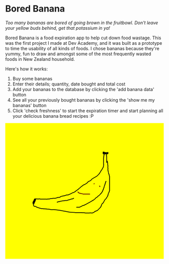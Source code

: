 
# Bored Banana
*Too many bananas are bored of going brown in the fruitbowl. Don't leave your yellow buds behind, get that potassium in ya!*

Bored Banana is a food expiration app to help cut down food wastage.
This was the first project I made at Dev Academy, and it was built as a prototype to time the usability of all kinds of foods. I chose bananas because they're yummy, fun to draw and amongst some of the most frequently wasted foods in New Zealand household.

Here's how it works:

1. Buy some bananas
2. Enter their details; quantity, date bought and total cost
3. Add your bananas to the database by clicking the 'add banana data' button
4. See all your previously bought bananas by clicking the 'show me my bananas' button
5. Click 'check freshness' to start the expiration timer and start planning all your delicious banana bread recipes :P

![alt text](./views/boredbanana2.png)
